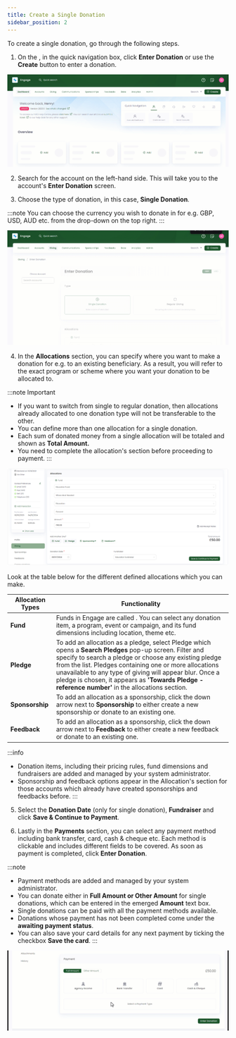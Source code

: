 ```yaml
---
title: Create a Single Donation
sidebar_position: 2
---
```


To create a single donation, go through the following steps.

1. On the <K2Link route="giving" text="Giving dashboard" isEngage />, in the quick navigation box, click **Enter Donation** or use the **Create** button to enter a donation.

![Enter Single Donation Gif](./create-single-donation-dashboard.gif)

2. Search for the account on the left-hand side. This will take you to the account's **Enter Donation** screen.

3. Choose the type of donation, in this case, **Single Donation**.

:::note
You can choose the currency you wish to donate in for e.g. GBP, USD, AUD etc. from the drop-down on the top right.
:::

![Type of Donation Gif](./type-of-donation.gif)

4. In the **Allocations** section, you can specify where you want to make a donation for e.g. to an existing beneficiary. As a result, you will refer to the exact program or scheme where you want your donation to be allocated to. 

:::note Important
- If you want to switch from single to regular donation, then allocations already allocated to one donation type will not be transferable to the other.
- You can define more than one allocation for a single donation.
- Each sum of donated money from a single allocation will be totaled and shown as **Total Amount.**  
- You need to complete the allocation's section before proceeding to payment. 
:::

![Allocations section](./allocations-section.png)

Look at the table below for the different defined allocations which you can make.

| Allocation Types | Functionality |
| ---------------- | ------------- |
| **Fund** | Funds in Engage are called <K2Link route="docs/engage/donations/allocations/donation-items/" text="donation items" isInternal />. You can select any donation item, a program, event or campaign, and its fund dimensions including location, theme etc. |
| **Pledge** | To add an allocation as a pledge, select Pledge which opens a **Search Pledges** pop-up screen. Filter and specify to search a pledge or choose any existing pledge from the list. Pledges containing one or more allocations unavailable to any type of giving will appear blur. Once a pledge is chosen, it appears as **'Towards Pledge - reference number'** in the allocations section. |
| **Sponsorship** | To add an allocation as a sponsorship, click the down arrow next to **Sponsorship** to either create a new sponsorship or donate to an existing one. |
| **Feedback** | To add an allocation as a sponsorship, click the down arrow next to **Feedback** to either create a new feedback or donate to an existing one.|

:::info
- Donation items, including their pricing rules, fund dimensions and fundraisers are added and managed by your system administrator.
- Sponsorship and feedback options appear in the Allocation's section for those accounts which already have created sponsorships and feedbacks before. 
:::

5. Select the **Donation Date** (only for single donation), **Fundraiser** and click **Save & Continue to Payment**. 

6. Lastly in the **Payments** section, you can select any payment method including bank transfer, card, cash & cheque etc. Each method is clickable and includes different fields to be covered. As soon as payment is completed, click **Enter Donation**. 

:::note
- Payment methods are added and managed by your system administrator.
- You can donate either in **Full Amount or Other Amount** for single donations, which can be entered in the emerged **Amount** text box.
- Single donations can be paid with all the payment methods available.
- Donations whose payment has not been completed come under the **awaiting payment status**. 
- You can also save your card details for any next payment by ticking the checkbox **Save the card**.
:::

![Single Donation Payment Methods Gif](./single-payment-methods.gif)
